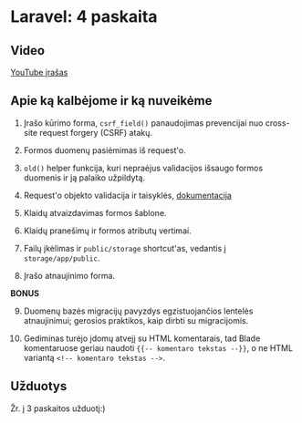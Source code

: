 # Laravel: 4 paskaita

## Video

[YouTube įrašas](https://www.youtube.com/watch?v=KIwMaA53Tuo)

## Apie ką kalbėjome ir ką nuveikėme

1. Įrašo kūrimo forma, `csrf_field()` panaudojimas prevencijai nuo cross-site request forgery (CSRF) atakų.

2. Formos duomenų pasiėmimas iš request'o.

3. `old()` helper funkcija, kuri nepraėjus validacijos išsaugo formos duomenis ir ją palaiko užpildytą.

4. Request'o objekto validacija ir taisyklės, [dokumentacija](https://laravel.com/docs/5.5/validation#available-validation-rules)

5. Klaidų atvaizdavimas formos šablone.

6. Klaidų pranešimų ir formos atributų vertimai.

7. Failų įkėlimas ir `public/storage` shortcut'as, vedantis į `storage/app/public`.

8. Įrašo atnaujinimo forma.

**BONUS**

9. Duomenų bazės migracijų pavyzdys egzistuojančios lentelės atnaujinimui; gerosios praktikos, kaip dirbti su migracijomis.

10. Gediminas turėjo įdomų atvejį su HTML komentarais, tad Blade komentaruose geriau naudoti `{{-- komentaro tekstas --}}`, o ne HTML variantą `<!-- komentaro tekstas -->`.

## Užduotys

Žr. į 3 paskaitos užduotį:)

